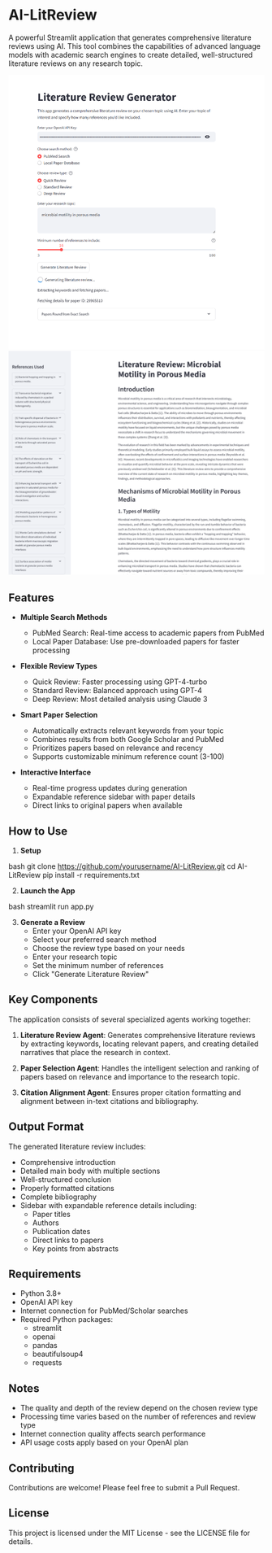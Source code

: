 # AI-LitReview

A powerful Streamlit application that generates comprehensive literature reviews using AI. This tool combines the capabilities of advanced language models with academic search engines to create detailed, well-structured literature reviews on any research topic.

![Literature Review Generation Interface](litrev1.PNG)
![Generated Literature Review with References](litrev2.PNG)

## Features

- **Multiple Search Methods**
  - PubMed Search: Real-time access to academic papers from PubMed
  - Local Paper Database: Use pre-downloaded papers for faster processing

- **Flexible Review Types**
  - Quick Review: Faster processing using GPT-4-turbo
  - Standard Review: Balanced approach using GPT-4
  - Deep Review: Most detailed analysis using Claude 3

- **Smart Paper Selection**
  - Automatically extracts relevant keywords from your topic
  - Combines results from both Google Scholar and PubMed
  - Prioritizes papers based on relevance and recency
  - Supports customizable minimum reference count (3-100)

- **Interactive Interface**
  - Real-time progress updates during generation
  - Expandable reference sidebar with paper details
  - Direct links to original papers when available

## How to Use

1. **Setup**

bash
git clone https://github.com/yourusername/AI-LitReview.git
cd AI-LitReview
pip install -r requirements.txt

2. **Launch the App**

bash
streamlit run app.py

3. **Generate a Review**
   - Enter your OpenAI API key
   - Select your preferred search method
   - Choose the review type based on your needs
   - Enter your research topic
   - Set the minimum number of references
   - Click "Generate Literature Review"

## Key Components

The application consists of several specialized agents working together:

1. **Literature Review Agent**: Generates comprehensive literature reviews by extracting keywords, locating relevant papers, and creating detailed narratives that place the research in context.

2. **Paper Selection Agent**: Handles the intelligent selection and ranking of papers based on relevance and importance to the research topic.

3. **Citation Alignment Agent**: Ensures proper citation formatting and alignment between in-text citations and bibliography.

## Output Format

The generated literature review includes:

- Comprehensive introduction
- Detailed main body with multiple sections
- Well-structured conclusion
- Properly formatted citations
- Complete bibliography
- Sidebar with expandable reference details including:
  - Paper titles
  - Authors
  - Publication dates
  - Direct links to papers
  - Key points from abstracts

## Requirements

- Python 3.8+
- OpenAI API key
- Internet connection for PubMed/Scholar searches
- Required Python packages:
  - streamlit
  - openai
  - pandas
  - beautifulsoup4
  - requests

## Notes

- The quality and depth of the review depend on the chosen review type
- Processing time varies based on the number of references and review type
- Internet connection quality affects search performance
- API usage costs apply based on your OpenAI plan

## Contributing

Contributions are welcome! Please feel free to submit a Pull Request.

## License

This project is licensed under the MIT License - see the LICENSE file for details.